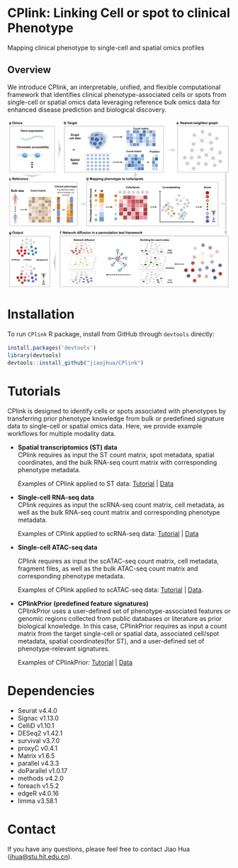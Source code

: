 # CPlink: Linking Cell or spot to clinical Phenotype
Mapping clinical phenotype to single-cell and spatial omics profiles 

## Overview
We introduce CPlink, an interpretable, unified, and flexible computational framework that identifies clinical phenotype-associated cells or spots from single-cell or spatial omics data leveraging reference bulk omics data for enhanced disease prediction and biological discovery.

<p align="center">
<img  src="vignettes/CPlink.jpg" width="800" height=auto > 
</p>

# Installation
To run ``CPlink`` R package, install from GitHub through ``devtools`` directly:
```R
install.packages('devtools')
library(devtools)
devtools::install_github("jiaojhua/CPlink")
```

# Tutorials
CPlink is designed to identify cells or spots associated with phenotypes by transferring prior phenotype knowledge from bulk or predefined signature data to single-cell or spatial omics data. Here, we provide example workflows for multiple modality data.

* **Spatial transcriptomics (ST) data**  
  CPlink requires as input the ST count matrix, spot metadata, spatial coordinates, and the bulk RNA-seq count matrix with corresponding phenotype metadata.  

  Examples of CPlink applied to ST data: [Tutorial](https://github.com/jiaojhua/CPlink/blob/main/vignettes/Tutorial-ST.ipynb) | [Data](https://github.com/jiaojhua/CPlink_analysis/tree/main/Testdata/ST)

* **Single-cell RNA-seq data**  
  CPlink requires as input the scRNA-seq count matrix, cell metadata, as well as the bulk RNA-seq count matrix and corresponding phenotype metadata.  

  Examples of CPlink applied to scRNA-seq data: [Tutorial](https://github.com/jiaojhua/CPlink/blob/main/vignettes/Tutorial-scRNA-seq.ipynb) | [Data](https://drive.google.com/drive/folders/1cp5thfClw262LneR3bm9jnf8jqIWN-yH?usp=drive_link)

* **Single-cell ATAC-seq data**
  
  CPlink requires as input the scATAC-seq count matrix, cell metadata, fragment files, as well as the bulk ATAC-seq count matrix and corresponding phenotype metadata.

  Examples of CPlink applied to scATAC-seq data: [Tutorial](https://github.com/jiaojhua/CPlink/blob/main/vignettes/Tutorial-scATAC-seq.ipynb) | [Data](https://drive.google.com/drive/folders/1vM-qbFdxVd2UnX-vnTQwCXOtm6Pz7Z7f?usp=drive_link).

* **CPlinkPrior (predefined feature signatures)**  
  CPlinkPrior uses a user-defined set of phenotype-associated features or genomic regions collected from public databases or literature as prior biological knowledge. In this case, CPlinkPrior requires as input a count matrix from the target single-cell or spatial data, associated cell/spot metadata, spatial coordinates(for ST), and a user-defined set of phenotype-relevant signatures.

  Examples of CPlinkPrior: [Tutorial](https://github.com/jiaojhua/CPlink/blob/main/vignettes/Tutorial-CPlinkPrior.ipynb) | [Data](https://drive.google.com/drive/folders/117W5neDCXxcnlfKPLeqM8LEWgcdvmVwy?usp=drive_link)

# Dependencies
- Seurat v4.4.0
- Signac v1.13.0
- CelliD v1.10.1
- DESeq2 v1.42.1
- survival v3.7.0
- proxyC v0.4.1
- Matrix v1.6.5
- parallel v4.3.3
- doParallel v1.0.17
- methods v4.2.0
- foreach v1.5.2
- edgeR v4.0.16
- limma v3.58.1

# Contact
If you have any questions, please feel free to contact Jiao Hua (jhua@stu.hit.edu.cn).
